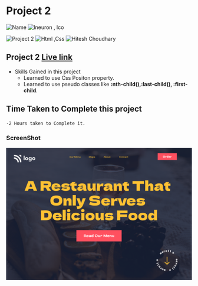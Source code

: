 # Project 2

![Name](https://img.shields.io/badge/-Ankit%20Shukla-blue)
![Ineuron , lco](https://img.shields.io/badge/Ineuron-%20lco-green)

![Project 2](https://img.shields.io/badge/-Project--2-yellowgreen)
![Html ,Css](https://img.shields.io/badge/html-%20Css-yellowgreen)
![Hitesh Choudhary](https://img.shields.io/badge/Hitesh-Choudhary-lightgrey)

## Project 2 [Live link](https://foodhomepage.netlify.app/)

- Skills Gained in this project 
    - Learned to use Css Positon property.
    - Learned to use pseudo classes like **:nth-child(),:last-child(), :first-child**.
    

## Time Taken to Complete this project
    -2 Hours taken to Complete it.

### ScreenShot
![Desktop](./ScreenShot/2.png)
